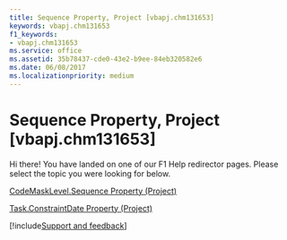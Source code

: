 ```yaml
---
title: Sequence Property, Project [vbapj.chm131653]
keywords: vbapj.chm131653
f1_keywords:
- vbapj.chm131653
ms.service: office
ms.assetid: 35b78437-cde0-43e2-b9ee-84eb320582e6
ms.date: 06/08/2017
ms.localizationpriority: medium
---
```



# Sequence Property, Project [vbapj.chm131653]

Hi there! You have landed on one of our F1 Help redirector pages. Please select the topic you were looking for below.

[CodeMaskLevel.Sequence Property (Project)](https://msdn.microsoft.com/library/539629b7-eb7d-aaf0-3278-39bd80494303%28Office.15%29.aspx)

[Task.ConstraintDate Property (Project)](https://msdn.microsoft.com/library/6985581b-82a1-6ab2-02ce-94d33e6d0336%28Office.15%29.aspx)

[!include[Support and feedback](~/includes/feedback-boilerplate.md)]